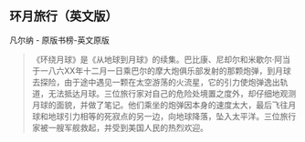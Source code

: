 ## 环月旅行（英文版）

凡尔纳  -  原版书榜-英文原版

> 《环绕月球》是《从地球到月球》的续集。巴比康、尼却尔和米歇尔·阿当于一八六XX年十二月一日乘巴尔的摩大炮俱乐部发射的那颗炮弹，到月球去探险，由于途中遇见一颗在太空游荡的火流星，它的引力使炮弹逸出轨道，无法抵达月球。三位旅行家对自己的危险处境置之度外，却仔细地观测月球的面貌，并做了笔记。他们乘坐的炮弹因本身的速度太大，最后飞往月球和地球引力相等的死寂点的另一边，向地球降落，坠入太平洋。三位旅行家被一艘军舰救起，并受到美国人民的热烈欢迎。

